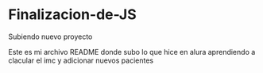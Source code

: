 # Finalizacion-de-JS
Subiendo nuevo proyecto

Este es mi archivo README donde subo lo que hice en alura aprendiendo a clacular el imc y adicionar nuevos pacientes
